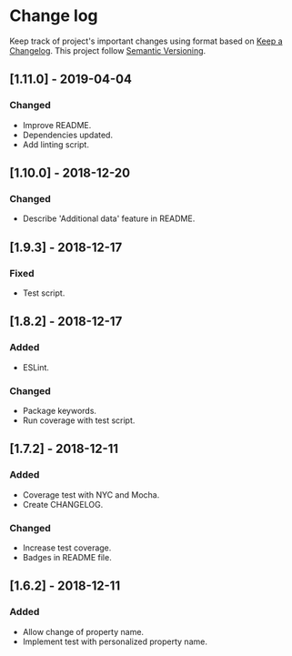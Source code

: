# Change log

Keep track of project's important changes using format based on [Keep a Changelog](https://keepachangelog.com).
This project follow [Semantic Versioning](https://semver.org/spec/v2.0.0.html).

## [1.11.0] - 2019-04-04

### Changed

- Improve README.
- Dependencies updated.
- Add linting script.

## [1.10.0] - 2018-12-20

### Changed

- Describe 'Additional data' feature in README.

## [1.9.3] - 2018-12-17

### Fixed

- Test script.

## [1.8.2] - 2018-12-17

### Added

- ESLint.

### Changed

- Package keywords.
- Run coverage with test script.

## [1.7.2] - 2018-12-11

### Added

- Coverage test with NYC and Mocha.
- Create CHANGELOG.

### Changed

- Increase test coverage.
- Badges in README file.

## [1.6.2] - 2018-12-11

### Added

- Allow change of property name.
- Implement test with personalized property name.
